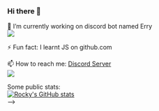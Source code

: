 ### Hi there 👋

🔭 I’m currently working on discord bot named Erry</br>
![](https://discord.c99.nl/widget/theme-1/924922244436750406.png) </br>

⚡ Fun fact: I learnt JS on github.com</br>

📫 How to reach me: [Discord Server](https://discord.fish/undefined)</br>
![](https://discord.c99.nl/widget/theme-1/913117505541775420.png)

Some public stats:</br>
[![Rocky's GitHub stats](https://github-readme-stats.vercel.app/api?username=Rocky-pup&show_icons=true&theme=merko)](https://github.com/anuraghazra/github-readme-stats)</br>
-->
